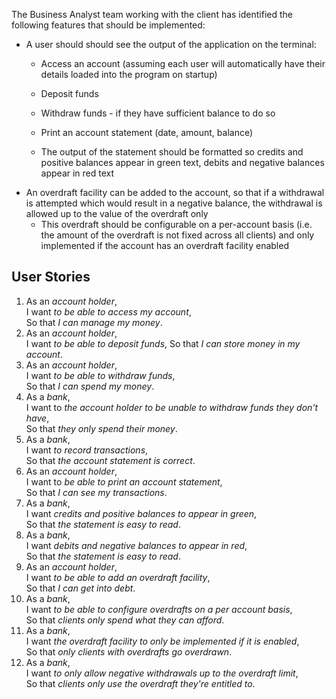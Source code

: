 The Business Analyst team working with the client has identified the following features that should be implemented:

- A user should should see the output of the application on the terminal:
  - Access an account (assuming each user will automatically have their details loaded into the program on startup)
  - Deposit funds
  - Withdraw funds - if they have sufficient balance to do so
  - Print an account statement (date, amount, balance)
  
  - The output of the statement should be formatted so credits and positive balances appear in green text, debits and negative balances appear in red text
- An overdraft facility can be added to the account, so that if a withdrawal is attempted which would result in a negative balance, the withdrawal is allowed up to the value of the overdraft only
  - This overdraft should be configurable on a per-account basis (i.e. the amount of the overdraft is not fixed across all clients) and only implemented if the account has an overdraft facility enabled

## User Stories

1. As an *account holder*,\
   I want *to be able to access my account*,\
   So that *I can manage my money*.
2. As an *account holder*,\
   I want *to be able to deposit funds*\,
   So that *I can store money in my account*.
3. As an *account holder*,\
   I want *to be able to withdraw funds*,\
   So that *I can spend my money*.
4. As a *bank*,\
   I want to *the account holder to be unable to withdraw funds they don't have*,\
   So that *they only spend their money*.
5. As a *bank*,\
   I want *to record transactions*,\
   So that *the account statement is correct*.
6. As an *account holder*,\
   I want to *be able to print an account statement*,\
   So that *I can see my transactions*.
7. As a *bank*,\
   I want *credits and positive balances to appear in green*,\
   So that *the statement is easy to read*.
8. As a *bank*,\
   I want *debits and negative balances to appear in red*,\
   So that *the statement is easy to read*.
9.  As an *account holder*,\
   I want *to be able to add an overdraft facility*,\
   So that *I can get into debt*.
10. As a *bank*,\
   I want *to be able to configure overdrafts on a per account basis*,\
   So that *clients only spend what they can afford*.
11. As a *bank*,\
    I want *the overdraft facility to only be implemented if it is enabled*,\
    So that *only clients with overdrafts go overdrawn*.
12. As a *bank*,\
    I want *to only allow negative withdrawals up to the overdraft limit*,\
    So that *clients only use the overdraft they're entitled to*.
